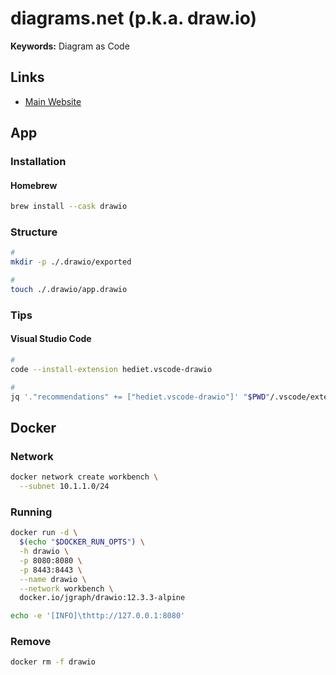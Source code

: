 # diagrams.net (p.k.a. draw.io)

<!--
Extension .drawio

filename:.drawio.png
-->

**Keywords:** Diagram as Code

## Links

- [Main Website](https://diagrams.net)

## App

### Installation

#### Homebrew

```sh
brew install --cask drawio
```

### Structure

```sh
#
mkdir -p ./.drawio/exported

#
touch ./.drawio/app.drawio
```

### Tips

#### Visual Studio Code

```sh
#
code --install-extension hediet.vscode-drawio

#
jq '."recommendations" += ["hediet.vscode-drawio"]' "$PWD"/.vscode/extensions.json | sponge "$PWD"/.vscode/extensions.json
```

## Docker

### Network

```sh
docker network create workbench \
  --subnet 10.1.1.0/24
```

### Running

```sh
docker run -d \
  $(echo "$DOCKER_RUN_OPTS") \
  -h drawio \
  -p 8080:8080 \
  -p 8443:8443 \
  --name drawio \
  --network workbench \
  docker.io/jgraph/drawio:12.3.3-alpine
```

```sh
echo -e '[INFO]\thttp://127.0.0.1:8080'
```

### Remove

```sh
docker rm -f drawio
```
